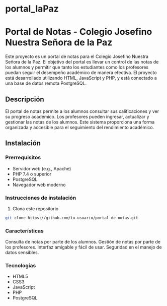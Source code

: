 # portal_laPaz
# Portal de Notas - Colegio Josefino Nuestra Señora de la Paz

Este proyecto es un portal de notas para el Colegio Josefino Nuestra Señora de la Paz. El objetivo del portal es llevar un control de las notas de los alumnos y permitir que tanto los estudiantes como los profesores puedan seguir el desempeño académico de manera efectiva. El proyecto está desarrollado utilizando HTML, JavaScript y PHP, y está conectado a una base de datos remota PostgreSQL.

## Descripción

El portal de notas permite a los alumnos consultar sus calificaciones y ver su progreso académico. Los profesores pueden ingresar, actualizar y gestionar las notas de los alumnos. Este sistema proporciona una forma organizada y accesible para el seguimiento del rendimiento académico.

## Instalación

### Prerrequisitos

- Servidor web (e.g., Apache)
- PHP 7.4 o superior
- PostgreSQL
- Navegador web moderno

### Instrucciones de instalación

1. Clona este repositorio

```bash
git clone https://github.com/tu-usuario/portal-de-notas.git
```
### Características
Consulta de notas por parte de los alumnos.
Gestión de notas por parte de los profesores.
Interfaz amigable y fácil de usar.
Seguridad en el manejo de datos sensibles.

### Tecnologías

- HTML5
- CSS3
- JavaScript
- PHP
- PostgreSQL

